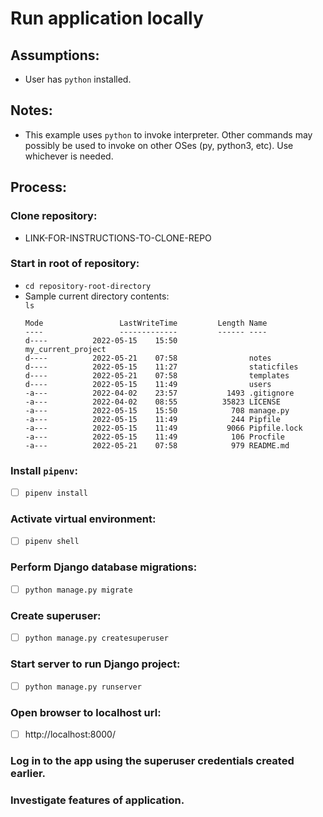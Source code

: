 # Run application locally

## Assumptions:

* User has `python` installed.

## Notes:

* This example uses `python` to invoke interpreter. Other commands may possibly be used to invoke on other OSes (py, python3, etc). Use whichever is needed.

## Process:

### Clone repository:
* LINK-FOR-INSTRUCTIONS-TO-CLONE-REPO

### Start in root of repository: 
* `cd repository-root-directory` 
* Sample current directory contents:  
    `ls`  
    ```
    Mode                 LastWriteTime         Length Name
    ----                 -------------         ------ ----
    d----          2022-05-15    15:50                my_current_project
    d----          2022-05-21    07:58                notes
    d----          2022-05-15    11:27                staticfiles
    d----          2022-05-21    07:58                templates
    d----          2022-05-15    11:49                users
    -a---          2022-04-02    23:57           1493 .gitignore
    -a---          2022-04-02    08:55          35823 LICENSE
    -a---          2022-05-15    15:50            708 manage.py
    -a---          2022-05-15    11:49            244 Pipfile
    -a---          2022-05-15    11:49           9066 Pipfile.lock
    -a---          2022-05-15    11:49            106 Procfile
    -a---          2022-05-21    07:58            979 README.md
    ```

### Install `pipenv`:  
- [ ] `pipenv install`  

### Activate virtual environment:  
- [ ] `pipenv shell`  

### Perform Django database migrations:  
- [ ] `python manage.py migrate`  

### Create superuser:  
- [ ] `python manage.py createsuperuser`  

### Start server to run Django project:  
- [ ] `python manage.py runserver`

### Open browser to localhost url:  
- [ ] http://localhost:8000/

### Log in to the app using the superuser credentials created earlier. 

### Investigate features of application.

